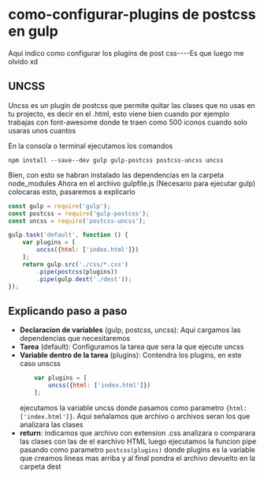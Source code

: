 # como-configurar-plugins de postcss en gulp
Aqui indico como configurar los plugins de post css----Es que luego me olvido xd

## UNCSS
Uncss es un plugin de postcss que permite quitar las clases que no usas en tu projecto, es decir en el .html, esto viene bien cuando por ejemplo trabajas con font-awesome donde te traen como 500 iconos cuando solo usaras unos cuantos

En la consola o terminal ejecutamos los comandos 

```
npm install --save--dev gulp gulp-postcss postcss-uncss uncss
```

Bien, con esto se habran instalado las dependencias en la carpeta node_modules
Ahora en el archivo gulpfile.js (Necesario para ejecutar gulp) colocaras esto, pasaremos a explicarlo

```js
const gulp = require('gulp');
const postcss = require('gulp-postcss');
const uncss = require('postcss-uncss');

gulp.task('default', function () {
    var plugins = [
        uncss({html: ['index.html']})
    ];
    return gulp.src('./css/*.css')
        .pipe(postcss(plugins))
        .pipe(gulp.dest('./dest'));
});
```

## Explicando paso a paso

- **Declaracion de variables** (gulp, postcss, uncss): Aqui cargamos las dependencias que necesitaremos
- **Tarea** (default): Configuramos la tarea que sera la que ejecute uncss
- **Variable dentro de la tarea** (plugins): Contendra los plugins, en este caso unscss
  ```js
      var plugins = [
          uncss({html: ['index.html']})
      ];
  ```
    ejecutamos la variable uncss donde pasamos como parametro `{html: ['index.html']}`.
    Aqui señalamos que archivo o archivos seran los que analizara las clases
- **return**: indicamos que archivo con extension .css analizara o comparara las clases con las de el earchivo HTML luego ejecutamos la funcion pipe pasando como parametro `postcss(plugins)` donde plugins es la variable que creamos lineas mas arriba y al final pondra el archivo devuelto en la carpeta dest
